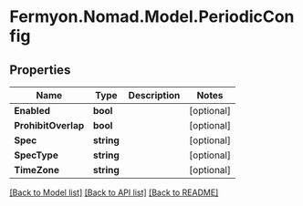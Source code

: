 # Fermyon.Nomad.Model.PeriodicConfig

## Properties

Name | Type | Description | Notes
------------ | ------------- | ------------- | -------------
**Enabled** | **bool** |  | [optional] 
**ProhibitOverlap** | **bool** |  | [optional] 
**Spec** | **string** |  | [optional] 
**SpecType** | **string** |  | [optional] 
**TimeZone** | **string** |  | [optional] 

[[Back to Model list]](../README.md#documentation-for-models) [[Back to API list]](../README.md#documentation-for-api-endpoints) [[Back to README]](../README.md)

